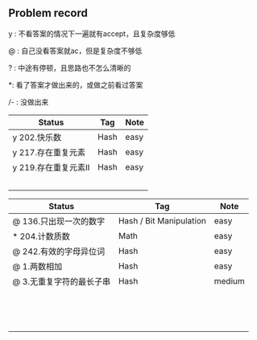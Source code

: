 ## Problem record

y : 不看答案的情况下一遍就有accept，且复杂度够低

@ : 自己没看答案就ac，但是复杂度不够低

? : 中途有停顿，且思路也不怎么清晰的

*: 看了答案才做出来的，或做之前看过答案

/- : 没做出来

| Status               | Tag  | Note |
| -------------------- | ---- | ---- |
| y 202.快乐数         | Hash | easy |
| y 217.存在重复元素   | Hash | easy |
| y 219.存在重复元素II | Hash | easy |
|                      |      |      |
|                      |      |      |
|                      |      |      |
|                      |      |      |
|                      |      |      |

| Status                   | Tag                     | Note   |
| ------------------------ | ----------------------- | ------ |
| @ 136.只出现一次的数字   | Hash / Bit Manipulation | easy   |
| * 204.计数质数           | Math                    | easy   |
| @ 242.有效的字母异位词   | Hash                    | easy   |
| @ 1.两数相加             | Hash                    | easy   |
| @ 3.无重复字符的最长子串 | Hash                    | medium |
|                          |                         |        |
|                          |                         |        |
|                          |                         |        |
|                          |                         |        |
|                          |                         |        |
|                          |                         |        |
|                          |                         |        |
|                          |                         |        |
|                          |                         |        |
|                          |                         |        |
|                          |                         |        |
|                          |                         |        |
|                          |                         |        |
|                          |                         |        |